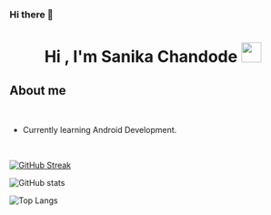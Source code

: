 ### Hi there 👋

<!--
**sani203002/sani203002** is a ✨ _special_ ✨ repository because its `README.md` (this file) appears on your GitHub profile.

Here are some ideas to get you started:

- 🔭 I’m currently working on ...
- 🌱 I’m currently learning ...
- 👯 I’m looking to collaborate on ...
- 🤔 I’m looking for help with ...
- 💬 Ask me about ...
- 📫 How to reach me: ...
- 😄 Pronouns: ...
- ⚡ Fun fact: ...
-->
<h1 align="center"><b>Hi , I'm Sanika Chandode </b>
  <img src="https://media.giphy.com/media/hvRJCLFzcasrR4ia7z/giphy.gif" width="35"></h1>

	
## About me

<br>

- Currently learning Android Development.

<br>

[![GitHub Streak](https://streak-stats.demolab.com?user=sani203002&theme=highcontrast)](https://git.io/streak-stats)
<br>

<!-- ![](https://visitor-badge.laobi.icu/badge?page_id=sani203002.sani203002) -->

![GitHub stats](https://github-readme-stats.vercel.app/api?username=sani203002&show_icons=true&theme=slateorange)

![Top Langs](https://github-readme-stats.vercel.app/api/top-langs/?username=sani203002&theme=slateorange)
